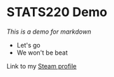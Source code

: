 # **STATS220 Demo**

*This is a demo for markdown*

* Let's go
* We won't be beat

Link to my [Steam profile](https://steamcommunity.com/id/_JuJu_/)

